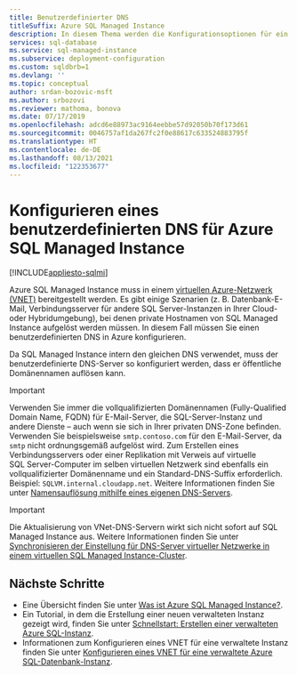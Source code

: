 ```yaml
---
title: Benutzerdefinierter DNS
titleSuffix: Azure SQL Managed Instance
description: In diesem Thema werden die Konfigurationsoptionen für ein benutzerdefiniertes DNS mit einer Azure SQL Managed Instance beschrieben.
services: sql-database
ms.service: sql-managed-instance
ms.subservice: deployment-configuration
ms.custom: sqldbrb=1
ms.devlang: ''
ms.topic: conceptual
author: srdan-bozovic-msft
ms.author: srbozovi
ms.reviewer: mathoma, bonova
ms.date: 07/17/2019
ms.openlocfilehash: adcd6e88973ac9164eebbe57d92050b70f173d61
ms.sourcegitcommit: 0046757af1da267fc2f0e88617c633524883795f
ms.translationtype: HT
ms.contentlocale: de-DE
ms.lasthandoff: 08/13/2021
ms.locfileid: "122353677"
---
```

# <a name="configure-a-custom-dns-for-azure-sql-managed-instance"></a>Konfigurieren eines benutzerdefinierten DNS für Azure SQL Managed Instance
[!INCLUDE[appliesto-sqlmi](../includes/appliesto-sqlmi.md)]

Azure SQL Managed Instance muss in einem [virtuellen Azure-Netzwerk (VNET)](../../virtual-network/virtual-networks-overview.md) bereitgestellt werden. Es gibt einige Szenarien (z. B. Datenbank-E-Mail, Verbindungsserver für andere SQL Server-Instanzen in Ihrer Cloud- oder Hybridumgebung), bei denen private Hostnamen von SQL Managed Instance aufgelöst werden müssen. In diesem Fall müssen Sie einen benutzerdefinierten DNS in Azure konfigurieren. 

Da SQL Managed Instance intern den gleichen DNS verwendet, muss der benutzerdefinierte DNS-Server so konfiguriert werden, dass er öffentliche Domänennamen auflösen kann.

> [!IMPORTANT]
> Verwenden Sie immer die vollqualifizierten Domänennamen (Fully-Qualified Domain Name, FQDN) für E-Mail-Server, die SQL-Server-Instanz und andere Dienste – auch wenn sie sich in Ihrer privaten DNS-Zone befinden. Verwenden Sie beispielsweise `smtp.contoso.com` für den E-Mail-Server, da `smtp` nicht ordnungsgemäß aufgelöst wird. Zum Erstellen eines Verbindungsservers oder einer Replikation mit Verweis auf virtuelle SQL Server-Computer im selben virtuellen Netzwerk sind ebenfalls ein vollqualifizierter Domänenname und ein Standard-DNS-Suffix erforderlich. Beispiel: `SQLVM.internal.cloudapp.net`. Weitere Informationen finden Sie unter [Namensauflösung mithilfe eines eigenen DNS-Servers](../../virtual-network/virtual-networks-name-resolution-for-vms-and-role-instances.md#name-resolution-that-uses-your-own-dns-server).

> [!IMPORTANT]
> Die Aktualisierung von VNet-DNS-Servern wirkt sich nicht sofort auf SQL Managed Instance aus. Weitere Informationen finden Sie unter [Synchronisieren der Einstellung für DNS-Server virtueller Netzwerke in einem virtuellen SQL Managed Instance-Cluster](synchronize-vnet-dns-servers-setting-on-virtual-cluster.md).

## <a name="next-steps"></a>Nächste Schritte

- Eine Übersicht finden Sie unter [Was ist Azure SQL Managed Instance?](sql-managed-instance-paas-overview.md).
- Ein Tutorial, in dem die Erstellung einer neuen verwalteten Instanz gezeigt wird, finden Sie unter [Schnellstart: Erstellen einer verwalteten Azure SQL-Instanz](instance-create-quickstart.md).
- Informationen zum Konfigurieren eines VNET für eine verwaltete Instanz finden Sie unter [Konfigurieren eines VNET für eine verwaltete Azure SQL-Datenbank-Instanz](connectivity-architecture-overview.md).
